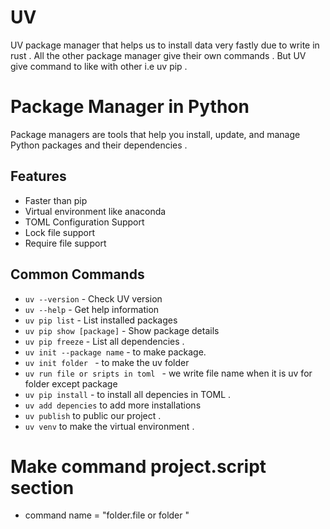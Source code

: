# UV 
UV package manager that helps us to install data very fastly due to write in rust . All the other package manager give their own commands . But UV give command to like with other i.e uv pip . 

# Package Manager in Python
Package managers are tools that help you install, update, and manage Python packages and their dependencies .

## Features 
- Faster than pip
- Virtual environment like anaconda
- TOML Configuration Support
- Lock file support 
- Require file support

## Common Commands
- `uv --version` - Check UV version
- `uv --help` - Get help information
- `uv pip list` - List installed packages
- `uv pip show [package]` - Show package details
- `uv pip freeze` - List all dependencies . 
- `uv init --package name` - to make package. 
- `uv init folder ` - to make the uv folder 
- `uv run file or sripts in toml ` - we write file name when it is uv for folder except package 
- `uv pip install` - to install all depencies in TOML . 
- `uv add depencies` to add more installations
- `uv publish` to public our project .
- `uv venv` to make the virtual environment .

# Make command project.script section 
- command name = "folder.file or folder "